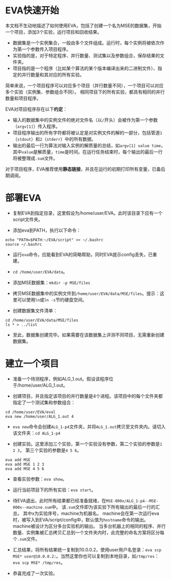 # EVA快速开始

本文档不生动地描述了如何使用EVA，包括了创建一个名为MSE的数据集，开始一个项目，添加3个实验，运行项目和回收结果。

- 数据集是一个实例集合，一般由多个文件组成。运行时，每个实例将被依次作为第一个参数传入项目程序。
- 实验指的是，对于特定程序、并行数量、测试集以及参数组合，保存结果的文件夹。
- 项目指的是一个程序（比如某个算法的某个版本编译出来的二进制文件）、指定的并行数量和其对应的所有实验。

简单来说，一个项目程序可以对应多个项目（并行数量不同），一个项目可以对应多个实验（实例集、参数组合不同）。
相同项目下的所有实验，都具有相同的并行数量和项目程序。

EVA对项目程序存在以下**约定**：
- 输入的数据集中的实例文件的绝对文件名（以`/`开头）会被作为第一个参数（`argv[1]`）传入程序。
- 项目程序输出的所有字符都将被认定是对实例文件的解的一部分，包括管道`1`（`stdout`）和`2`（`stderr`）中的所有数据。
- 输出的最后一行为算法对输入实例的解质量的总结，如`argv[1] value time`，其中`value`是解质量，`time`是时间。在运行任务结束时，每个输出的最后一行将被整理成`.sum`文件。

对于项目程序，EVA推荐使用**静态链接**，并且在运行的初期打印所有变量，已备后期调阅。


# 部署EVA

- 复制EVA到指定目录，这里假设为/home/user/EVA。此时该目录下应有一个script文件夹。

- 添加eva到PATH，执行以下命令：
```
echo "PATH=$PATH:~/EVA/script" >> ~/.bashrc
source ~/.bashrc
```

- 运行`eva`命令，应能看到EVA的简略帮助，同时EVA提示config丢失，已重建。

- `cd /home/user/EVA/data`。

- 添加MSE数据集：`mkdir -p MSE/files`

- 拷贝MSE数据集中的实例文件到`/home/user/EVA/data/MSE/files`。提示：这里可以使用`ln`或`ln -s`节约硬盘空间。

- 创建数据集文件清单：
```
cd /home/user/EVA/data/MSE/files
ls * > ../list
```

- 至此，数据集创建完毕。如果需要在该数据集上评测不同项目，无需重新创建数据集。


# 建立一个项目

- 准备一个待测程序，例如ALG\_1.out。假设该程序位于/home/user/ALG\_1.out。

- 创建项目，并且指定该项目的并行数量是4个进程。该项目中的每个文件夹都指定了一个测试集和参数组合：
```
cd /home/user/EVA/eval
eva new /home/user/ALG_1.out 4
```

- `eva new`命令会创建`ALG_1-p4`文件夹，并将`ALG_1.out`拷贝至文件夹内。请切入该文件夹：`cd ALG_1-p4`

- 创建实验。这里添加三个实验，第一个实验没有参数，第二个实验的参数是`1 2 3`， 第三个实验的参数是`4 5 6`。
```
eva add MSE
eva add MSE 1 2 3
eva add MSE 4 5 6
```

- 查看实验参数：`eva show`。

- 运行当前项目下的所有实验：`eva start`。

- 待EVA退出，此时所有结果都已经准备就绪，在`MSE-000x/ALG_1-p4--MSE-000x--machine.sum`中。
该`.sum`文件即为该实验下所有输出的最后一行的汇总。
其中x为实验序号，machine为机器名。
machine会在第一次运行eva时，被写入到EVA/script/config中，默认值为`hostname`命令的输出。
machine被设计为区分多台实验机的输出。
当多台机器上的相同的程序、并行数量、实例集被汇总拷贝汇总到一个文件夹内时，此完整的命名方案将区分每个`.sum`文件。

- 汇总结果，将所有结果统一复制到10.0.0.2，使用user用户名登录：`eva scp MSE* user@10.0.0.2:`。当然这里你也可以复制到本地目录，如`/tmp/res`：`eva scp MSE* /tmp/res`。

- 恭喜完成了一次实验。


